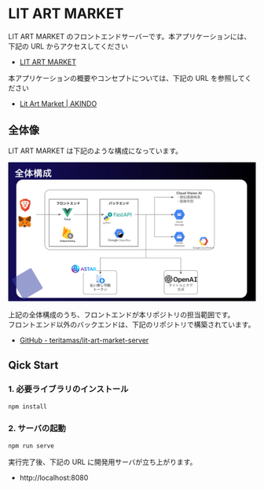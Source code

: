 # LIT ART MARKET

LIT ART MARKET のフロントエンドサーバーです。本アプリケーションには、下記の URL からアクセスしてください

- [LIT ART MARKET](https://hackathon-sandbox-389814.web.app/mypage)

本アプリケーションの概要やコンセプトについては、下記の URL を参照してください

- [Lit Art Market | AKINDO](https://app.akindo.io/communities/1PLX1jmpPUz2nZJL/products/peRXkK3QziGV6AmJ)

## 全体像

LIT ART MARKET は下記のような構成になっています。

![構成図](./docs/arc.png)

上記の全体構成のうち、フロントエンドが本リポジトリの担当範囲です。  
フロントエンド以外のバックエンドは、下記のリポジトリで構築されています。

- [GitHub - teritamas/lit-art-market-server](https://github.com/teritamas/lit-art-market-server)

## Qick Start

### 1. 必要ライブラリのインストール

```sh
npm install
```

### 2. サーバの起動

```sh
npm run serve
```

実行完了後、下記の URL に開発用サーバが立ち上がります。

- http://localhost:8080
